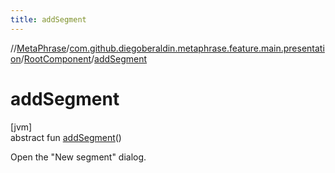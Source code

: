 ```yaml
---
title: addSegment
---
```

//[MetaPhrase](../../../index.html)/[com.github.diegoberaldin.metaphrase.feature.main.presentation](../index.html)/[RootComponent](index.html)/[addSegment](add-segment.html)



# addSegment



[jvm]\
abstract fun [addSegment](add-segment.html)()



Open the &quot;New segment&quot; dialog.




